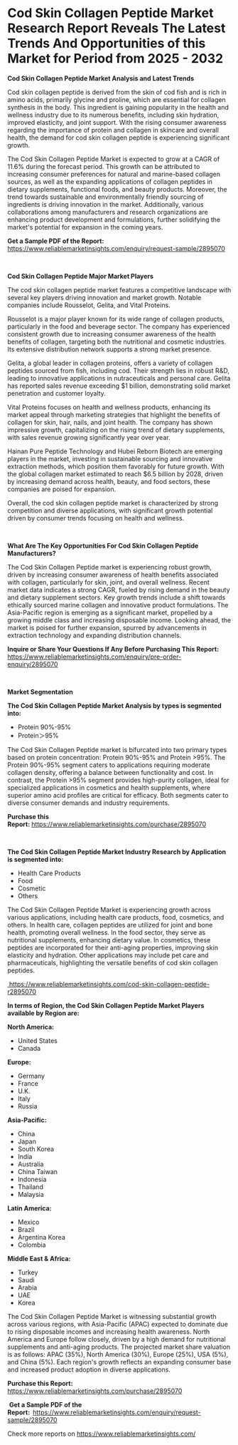 <p><h1>Cod Skin Collagen Peptide Market Research Report Reveals The Latest Trends And Opportunities of this Market for Period from 2025 - 2032</h1></p><p><strong>Cod Skin Collagen Peptide Market Analysis and Latest Trends</strong></p>
<p><p>Cod skin collagen peptide is derived from the skin of cod fish and is rich in amino acids, primarily glycine and proline, which are essential for collagen synthesis in the body. This ingredient is gaining popularity in the health and wellness industry due to its numerous benefits, including skin hydration, improved elasticity, and joint support. With the rising consumer awareness regarding the importance of protein and collagen in skincare and overall health, the demand for cod skin collagen peptide is experiencing significant growth.</p><p>The Cod Skin Collagen Peptide Market is expected to grow at a CAGR of 11.6% during the forecast period. This growth can be attributed to increasing consumer preferences for natural and marine-based collagen sources, as well as the expanding applications of collagen peptides in dietary supplements, functional foods, and beauty products. Moreover, the trend towards sustainable and environmentally friendly sourcing of ingredients is driving innovation in the market. Additionally, various collaborations among manufacturers and research organizations are enhancing product development and formulations, further solidifying the market's potential for expansion in the coming years.</p></p>
<p><strong>Get a Sample PDF of the Report:&nbsp;</strong> <a href="https://www.reliablemarketinsights.com/enquiry/request-sample/2895070?utm_campaign=2725&utm_medium=2&utm_source=Github&utm_content=ia&utm_term=15032025&utm_id=cod-skin-collagen-peptide">https://www.reliablemarketinsights.com/enquiry/request-sample/2895070</a></p>
<p>&nbsp;</p>
<p><strong>Cod Skin Collagen Peptide Major Market Players</strong></p>
<p><p>The cod skin collagen peptide market features a competitive landscape with several key players driving innovation and market growth. Notable companies include Rousselot, Gelita, and Vital Proteins.</p><p>Rousselot is a major player known for its wide range of collagen products, particularly in the food and beverage sector. The company has experienced consistent growth due to increasing consumer awareness of the health benefits of collagen, targeting both the nutritional and cosmetic industries. Its extensive distribution network supports a strong market presence.</p><p>Gelita, a global leader in collagen proteins, offers a variety of collagen peptides sourced from fish, including cod. Their strength lies in robust R&D, leading to innovative applications in nutraceuticals and personal care. Gelita has reported sales revenue exceeding $1 billion, demonstrating solid market penetration and customer loyalty.</p><p>Vital Proteins focuses on health and wellness products, enhancing its market appeal through marketing strategies that highlight the benefits of collagen for skin, hair, nails, and joint health. The company has shown impressive growth, capitalizing on the rising trend of dietary supplements, with sales revenue growing significantly year over year.</p><p>Hainan Pure Peptide Technology and Hubei Reborn Biotech are emerging players in the market, investing in sustainable sourcing and innovative extraction methods, which position them favorably for future growth. With the global collagen market estimated to reach $6.5 billion by 2028, driven by increasing demand across health, beauty, and food sectors, these companies are poised for expansion.</p><p>Overall, the cod skin collagen peptide market is characterized by strong competition and diverse applications, with significant growth potential driven by consumer trends focusing on health and wellness.</p></p>
<p>&nbsp;</p>
<p><strong>What Are The Key Opportunities For Cod Skin Collagen Peptide Manufacturers?</strong></p>
<p><p>The Cod Skin Collagen Peptide market is experiencing robust growth, driven by increasing consumer awareness of health benefits associated with collagen, particularly for skin, joint, and overall wellness. Recent market data indicates a strong CAGR, fueled by rising demand in the beauty and dietary supplement sectors. Key growth trends include a shift towards ethically sourced marine collagen and innovative product formulations. The Asia-Pacific region is emerging as a significant market, propelled by a growing middle class and increasing disposable income. Looking ahead, the market is poised for further expansion, spurred by advancements in extraction technology and expanding distribution channels.</p></p>
<p><strong>Inquire or Share Your Questions If Any Before Purchasing This Report:</strong> <a href="https://www.reliablemarketinsights.com/enquiry/pre-order-enquiry/2895070?utm_campaign=2725&utm_medium=2&utm_source=Github&utm_content=ia&utm_term=15032025&utm_id=cod-skin-collagen-peptide">https://www.reliablemarketinsights.com/enquiry/pre-order-enquiry/2895070</a></p>
<p>&nbsp;</p>
<p><strong>Market Segmentation</strong></p>
<p><strong>The Cod Skin Collagen Peptide Market Analysis by types is segmented into:</strong></p>
<p><ul><li>Protein 90%-95%</li><li>Protein＞95%</li></ul></p>
<p><p>The Cod Skin Collagen Peptide market is bifurcated into two primary types based on protein concentration: Protein 90%-95% and Protein >95%. The Protein 90%-95% segment caters to applications requiring moderate collagen density, offering a balance between functionality and cost. In contrast, the Protein >95% segment provides high-purity collagen, ideal for specialized applications in cosmetics and health supplements, where superior amino acid profiles are critical for efficacy. Both segments cater to diverse consumer demands and industry requirements.</p></p>
<p><strong>Purchase this Report:&nbsp;</strong><a href="https://www.reliablemarketinsights.com/purchase/2895070?utm_campaign=2725&utm_medium=2&utm_source=Github&utm_content=ia&utm_term=15032025&utm_id=cod-skin-collagen-peptide">https://www.reliablemarketinsights.com/purchase/2895070</a></p>
<p>&nbsp;</p>
<p><strong>The Cod Skin Collagen Peptide Market Industry Research by Application is segmented into:</strong></p>
<p><ul><li>Health Care Products</li><li>Food</li><li>Cosmetic</li><li>Others</li></ul></p>
<p><p>The Cod Skin Collagen Peptide Market is experiencing growth across various applications, including health care products, food, cosmetics, and others. In health care, collagen peptides are utilized for joint and bone health, promoting overall wellness. In the food sector, they serve as nutritional supplements, enhancing dietary value. In cosmetics, these peptides are incorporated for their anti-aging properties, improving skin elasticity and hydration. Other applications may include pet care and pharmaceuticals, highlighting the versatile benefits of cod skin collagen peptides.</p></p>
<p><a href="https://www.reliablemarketinsights.com/cod-skin-collagen-peptide-r2895070?utm_campaign=2725&utm_medium=2&utm_source=Github&utm_content=ia&utm_term=15032025&utm_id=cod-skin-collagen-peptide">&nbsp;https://www.reliablemarketinsights.com/cod-skin-collagen-peptide-r2895070</a></p>
<p><strong>In terms of Region, the Cod Skin Collagen Peptide Market Players available by Region are:</strong></p>
<p>
    <p> <strong> North America: </strong>
        <ul>
            <li>United States</li>
            <li>Canada</li>
        </ul>
        </p> 
    <p> <strong> Europe: </strong>
        <ul>
            <li>Germany</li>
            <li>France</li>
            <li>U.K.</li>
            <li>Italy</li>
            <li>Russia</li>
        </ul>
        </p> 
    <p> <strong> Asia-Pacific: </strong>
        <ul>
            <li>China</li>
            <li>Japan</li>
            <li>South Korea</li>
            <li>India</li>
            <li>Australia</li>
            <li>China Taiwan</li>
            <li>Indonesia</li>
            <li>Thailand</li>
            <li>Malaysia</li>
        </ul>
        </p> 
    <p> <strong> Latin America: </strong>
        <ul>
            <li>Mexico</li>
            <li>Brazil</li>
            <li>Argentina Korea</li>
            <li>Colombia</li>
        </ul>
        </p> 
    <p> <strong> Middle East & Africa: </strong>
        <ul>
            <li>Turkey</li>
            <li>Saudi</li>
            <li>Arabia</li>
            <li>UAE</li>
            <li>Korea</li>
        </ul>
    </p>
    </p>
<p><p>The Cod Skin Collagen Peptide Market is witnessing substantial growth across various regions, with Asia-Pacific (APAC) expected to dominate due to rising disposable incomes and increasing health awareness. North America and Europe follow closely, driven by a high demand for nutritional supplements and anti-aging products. The projected market share valuation is as follows: APAC (35%), North America (30%), Europe (25%), USA (5%), and China (5%). Each region's growth reflects an expanding consumer base and increased product adoption in diverse applications.</p></p>
<p><strong>Purchase this Report: </strong><a href="https://www.reliablemarketinsights.com/purchase/2895070?utm_campaign=2725&utm_medium=2&utm_source=Github&utm_content=ia&utm_term=15032025&utm_id=cod-skin-collagen-peptide">https://www.reliablemarketinsights.com/purchase/2895070</a></p>
<p>&nbsp;<strong>Get a Sample PDF of the Report:&nbsp;&nbsp;</strong><a href="https://www.reliablemarketinsights.com/enquiry/request-sample/2895070?utm_campaign=2725&utm_medium=2&utm_source=Github&utm_content=ia&utm_term=15032025&utm_id=cod-skin-collagen-peptide">https://www.reliablemarketinsights.com/enquiry/request-sample/2895070</a></p>
<p><strong></strong></p>
<p>Check more reports on <a href="https://www.reliablemarketinsights.com/?utm_campaign=2725&utm_medium=2&utm_source=Github&utm_content=ia&utm_term=15032025&utm_id=cod-skin-collagen-peptide">https://www.reliablemarketinsights.com/</a></p>